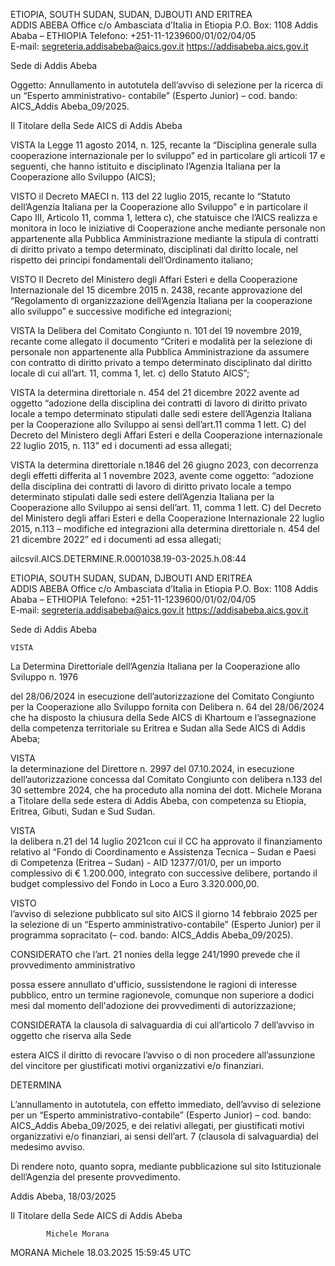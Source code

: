 



ETIOPIA, SOUTH SUDAN, SUDAN, DJBOUTI AND ERITREA  
 ADDIS ABEBA Office 
c/o Ambasciata d’Italia in Etiopia 
P.O. Box: 1108 Addis Ababa – ETHIOPIA 
Telefono: +251-11-1239600/01/02/04/05  
E-mail: segreteria.addisabeba@aics.gov.it 
https://addisabeba.aics.gov.it



Sede di Addis Abeba

Oggetto: Annullamento in autotutela dell’avviso di selezione per la ricerca di un “Esperto amministrativo-
contabile” (Esperto Junior) – cod. bando: AICS_Addis Abeba_09/2025.

Il Titolare della Sede AICS di Addis Abeba



VISTA 
la Legge 11 agosto 2014, n. 125, recante la “Disciplina generale sulla cooperazione 
internazionale per lo sviluppo” ed in particolare gli articoli 17 e seguenti, che hanno istituito 
e disciplinato l’Agenzia Italiana per la Cooperazione allo Sviluppo (AICS);

VISTO 
il Decreto MAECI n. 113 del 22 luglio 2015, recante lo “Statuto dell’Agenzia  Italiana per la 
Cooperazione allo Sviluppo” e in particolare il Capo III, Articolo 11, comma 1, lettera c), che 
statuisce che l’AICS realizza e monitora in loco le  iniziative di Cooperazione anche mediante 
personale non appartenente alla Pubblica Amministrazione mediante la stipula di contratti di 
diritto privato a tempo determinato, disciplinati dal diritto locale, nel rispetto dei principi 
fondamentali dell’Ordinamento italiano;

VISTO 
Il Decreto del Ministero degli Affari Esteri e della Cooperazione Internazionale del 15 
dicembre 2015 n. 2438, recante approvazione del “Regolamento di organizzazione 
dell’Agenzia Italiana per la cooperazione allo sviluppo” e successive modifiche ed 
integrazioni;

VISTA 
la Delibera del Comitato Congiunto n. 101 del 19 novembre 2019, recante come allegato il 
documento “Criteri e modalità per la selezione di personale non appartenente alla Pubblica 
Amministrazione da assumere con contratto di diritto privato a tempo determinato disciplinato 
dal diritto locale di cui all’art. 11, comma 1, let. c) dello Statuto AICS”;

VISTA 
la determina direttoriale n. 454 del 21 dicembre 2022 avente ad oggetto “adozione della 
disciplina dei contratti di lavoro di diritto privato locale a tempo determinato stipulati dalle 
sedi estere dell’Agenzia Italiana per la Cooperazione allo Sviluppo ai sensi dell’art.11 
comma 1 lett. C) del Decreto del Ministero degli Affari Esteri e della Cooperazione 
internazionale 22 luglio 2015, n. 113” ed i documenti ad essa allegati;

VISTA 
la determina direttoriale n.1846 del 26 giugno 2023, con decorrenza degli effetti differita al 
1 novembre 2023, avente come oggetto: “adozione della disciplina dei contratti di lavoro di 
diritto privato locale a tempo determinato stipulati dalle sedi estere dell’Agenzia Italiana per 
la Cooperazione allo Sviluppo ai sensi dell’art. 11, comma 1 lett. C) del Decreto del Ministero 
degli affari Esteri e della Cooperazione Internazionale 22 luglio 2015, n.113 – modifiche ed 
integrazioni alla determina direttoriale n. 454 del 21 dicembre  2022” ed i documenti ad essa 
allegati;







ailcsvil.AICS.DETERMINE.R.0001038.19-03-2025.h.08:44





ETIOPIA, SOUTH SUDAN, SUDAN, DJBOUTI AND ERITREA  
 ADDIS ABEBA Office 
c/o Ambasciata d’Italia in Etiopia 
P.O. Box: 1108 Addis Ababa – ETHIOPIA 
Telefono: +251-11-1239600/01/02/04/05  
E-mail: segreteria.addisabeba@aics.gov.it 
https://addisabeba.aics.gov.it

Sede di Addis Abeba  
 
 
 
 
    VISTA 
La Determina Direttoriale dell’Agenzia Italiana per la Cooperazione allo Sviluppo n. 1976   
 
del 28/06/2024 in esecuzione dell’autorizzazione del Comitato Congiunto per la Cooperazione 
allo Sviluppo fornita con Delibera n. 64 del 28/06/2024 che ha disposto la chiusura della Sede 
AICS di Khartoum e l’assegnazione della competenza territoriale su Eritrea e Sudan alla Sede 
AICS di Addis Abeba;



VISTA  
la determinazione del Direttore n. 2997 del 07.10.2024, in esecuzione dell’autorizzazione 
concessa dal Comitato Congiunto con delibera n.133 del 30 settembre 2024, che ha proceduto 
alla nomina del dott. Michele Morana a Titolare della sede estera di Addis Abeba, con 
competenza su Etiopia, Eritrea, Gibuti, Sudan e Sud Sudan.



VISTA  
la delibera n.21 del 14 luglio 2021con cui il CC ha approvato il finanziamento relativo al 
“Fondo di Coordinamento e Assistenza Tecnica – Sudan e Paesi di Competenza (Eritrea – 
Sudan) - AID 12377/01/0, per un importo complessivo di € 1.200.000, integrato con successive 
delibere, portando il budget complessivo del Fondo in Loco a Euro 3.320.000,00.

VISTO  
l’avviso di selezione pubblicato sul sito AICS il giorno 14 febbraio 2025 per la selezione di 
un “Esperto amministrativo-contabile” (Esperto Junior) per il programma sopracitato (– cod. 
bando: AICS_Addis Abeba_09/2025).



CONSIDERATO che l’art. 21 nonies della legge 241/1990 prevede che il provvedimento amministrativo

possa essere annullato d'ufficio, sussistendone le ragioni di interesse pubblico, entro un 
termine ragionevole, comunque non superiore a dodici mesi dal momento dell'adozione dei 
provvedimenti di autorizzazione;

CONSIDERATA la clausola di salvaguardia di cui all’articolo 7 dell’avviso in oggetto che riserva alla Sede

estera AICS il diritto di revocare l’avviso o di non procedere all’assunzione del vincitore per 
giustificati motivi organizzativi e/o finanziari.



DETERMINA

L’annullamento in autotutela, con effetto immediato, dell’avviso di selezione per un “Esperto 
amministrativo-contabile” (Esperto Junior) – cod. bando: AICS_Addis Abeba_09/2025, e dei relativi 
allegati, per giustificati motivi organizzativi e/o finanziari, ai sensi dell’art. 7 (clausola di salvaguardia) del 
medesimo avviso. 
 
Di rendere noto, quanto sopra, mediante pubblicazione sul sito Istituzionale dell’Agenzia del presente 
provvedimento. 
 
 
Addis Abeba, 18/03/2025

Il Titolare della Sede AICS di Addis Abeba 
   
 
 
 
 
 
            Michele Morana 
MORANA
Michele
18.03.2025
15:59:45
UTC


